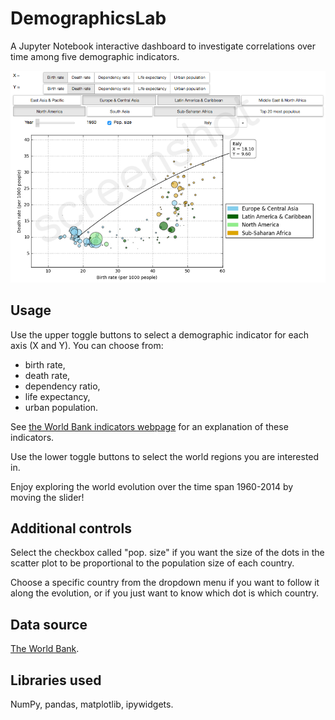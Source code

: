 # DemographicsLab

A Jupyter Notebook interactive dashboard to investigate correlations over time among five demographic indicators.

![screenshot](docs/images/screenshot.png)

## Usage

Use the upper toggle buttons to select a demographic indicator for each axis (X and Y). You can choose from:
* birth rate,
* death rate,
* dependency ratio,
* life expectancy,
* urban population.

See [the World Bank indicators webpage][] for an explanation of these indicators.

Use the lower toggle buttons to select the world regions you are interested in.

Enjoy exploring the world evolution over the time span 1960-2014 by moving the slider!

## Additional controls

Select the checkbox called "pop. size" if you want the size of the dots in the scatter plot to be proportional to the population size of each country.

Choose a specific country from the dropdown menu if you want to follow it along the evolution, or if you just want to know which dot is which country.

## Data source

[The World Bank].

## Libraries used

NumPy, pandas, matplotlib, ipywidgets.

[the World Bank indicators webpage]: http://data.worldbank.org/indicator
[The World Bank]: http://data.worldbank.org

